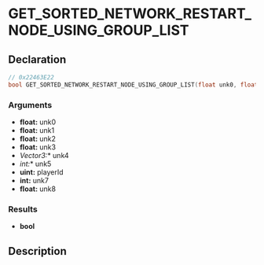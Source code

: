 # GET_SORTED_NETWORK_RESTART_NODE_USING_GROUP_LIST

## Declaration
```cpp
// 0x22463E22
bool GET_SORTED_NETWORK_RESTART_NODE_USING_GROUP_LIST(float unk0, float unk1, float unk2, float unk3, Vector3* unk4, int* unk5, uint playerId, int unk7, float unk8);
```

### Arguments
- **float:** unk0
- **float:** unk1
- **float:** unk2
- **float:** unk3
- **Vector3*:** unk4
- **int*:** unk5
- **uint:** playerId
- **int:** unk7
- **float:** unk8

### Results
- **bool**

## Description
